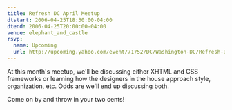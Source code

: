 ```yaml
---
title: Refresh DC April Meetup
dtstart: 2006-04-25T18:30:00-04:00
dtend: 2006-04-25T20:00:00-04:00
venue: elephant_and_castle
rsvp:
  name: Upcoming
  url: http://upcoming.yahoo.com/event/71752/DC/Washington-DC/Refresh-DC-April-Meetup/Elephant-amp-Castle/
---
```


At this month's meetup, we'll be discussing either XHTML and CSS frameworks or learning how the designers in the house approach style, organization, etc. Odds are we'll end up discussing both.

Come on by and throw in your two cents!